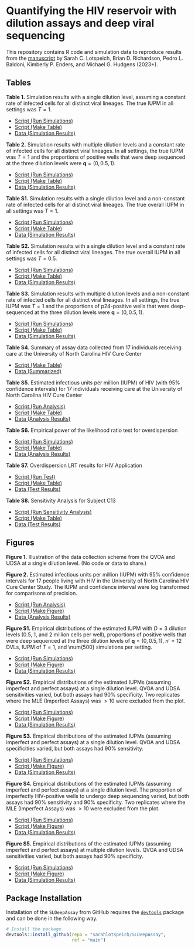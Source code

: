 # Quantifying the HIV reservoir with dilution assays and deep viral sequencing

This repository contains R code and simulation data to reproduce results from the [manuscript](https://arxiv.org/abs/2209.04716) by Sarah C. Lotspeich, Brian D. Richardson, Pedro L. Baldoni, Kimberly P. Enders, and Michael G. Hudgens (2023+). 

## Tables 

**Table 1.** Simulation results with a single dilution level, assuming a constant rate of infected cells for all distinct viral lineages. The true IUPM in all settings was $T = 1$.

  - [Script (Run Simulations)](sims/SIMS-SINGLE-DILUTION.R)
  - [Script (Make Table)](tables_revision/Table1_revision.R)
  - [Data (Simulation Results)](sim_data/sd_sim_data.csv)

**Table 2.** Simulation results with multiple dilution levels and a constant rate of infected cells for all distinct viral lineages. In all settings, the true IUPM was $T = 1$ and the proportions of positive wells that were deep sequenced at the three dilution levels were $\pmb{q} = (0, 0.5, 1)$.

  - [Script (Run Simulations)](sims/SIMS-MULTIPLE-DILUTIONS.R)
  - [Script (Make Table)](tables_revision/Table2_revision.R)
  - [Data (Simulation Results)](sim_data/md_sim_data.csv)

**Table S1.** Simulation results with a single dilution level and a non-constant rate of infected cells for all distinct viral lineages. The true overall IUPM in all settings was $T = 1$.

  - [Script (Run Simulations)](sims/SIMS-SINGLE-DILUTION.R)
  - [Script (Make Table)](tables_revision/TableS1_revision.R)
  - [Data (Simulation Results)](sim_data/sd_sim_data.csv)

**Table S2.** Simulation results with a single dilution level and a constant rate of infected cells for all distinct viral lineages. The true overall IUPM in all settings was $T = 0.5$.

  - [Script (Run Simulations)](sims/SIMS-SINGLE-DILUTION.R)
  - [Script (Make Table)](tables_revision/TableS2_revision.R)
  - [Data (Simulation Results)](sim_data/sd_sim_data.csv)

**Table S3.** Simulation results with multiple dilution levels and a non-constant rate of infected cells for all distinct viral lineages. In all settings, the true IUPM was $T = 1$ and the proportions of p24-positive wells that were deep-sequenced at the three dilution levels were $\pmb{q} = (0, 0.5, 1)$.

  - [Script (Run Simulations)](sims/SIMS-MULTIPLE-DILUTIONS.R)
  - [Script (Make Table)](tables_revision/TableS3_revision.R)
  - [Data (Simulation Results)](sim_data/md_sim_data.csv)

**Table S4.** Summary of assay data collected from 17 individuals receiving care at the University of North Carolina HIV Cure Center

  - [Script (Make Table)](tables_revision/TableS4_revision.R)
  - [Data (Summarized)](real_data_application_revision/tableS4_data.csv)

**Table S5.** Estimated infectious units per million (IUPM) of HIV (with 95\% confidence intervals) for 17 individuals receiving care at the University of North Carolina HIV Cure Center

  - [Script (Run Analysis)](real_data_application_revision/DATA-ANALYSIS-REVISION.R)
  - [Script (Make Table)](tables_revision/TableS5_revision.R)
  - [Data (Analysis Results)](real_data_application_revision/tableS5_data.csv)

**Table S6.** Empirical power of the likelihood ratio test for overdispersion

  - [Script (Run Simulations)](sims/SIMS-OVERDISPERSION.R)
  - [Script (Make Table)](tables_revision/TableS6_revision.R)
  - [Data (Analysis Results)](sim_data/overdispersion_sim_data.csv)

**Table S7.** Overdispersion LRT results for HIV Application

  - [Script (Run Test)](real_data_application_revision/DATA-ANALYSIS-REVISION.R)
  - [Script (Make Table)](tables_revision/TableS7_revision.R)
  - [Data (Test Results)](real_data_application_revision/tableS7_data.csv)

**Table S8.** Sensitivity Analysis for Subject C13

  - [Script (Run Sensitivity Analysis)](real_data_application_revision/DATA-ANALYSIS-REVISION.R)
  - [Script (Make Table)](tables_revision/TableS8_revision.R)
  - [Data (Test Results)](real_data_application_revision/tableS8_data.csv)

## Figures 

**Figure 1.** Illustration of the data collection scheme from the QVOA and UDSA at a single dilution level. (No code or data to share.)

**Figure 2.** Estimated infectious units per million (IUPM) with 95\% confidence intervals for 17 people living with HIV in the University of North Carolina HIV Cure Center Study. The IUPM and confidence interval were log transformed for comparisons of precision.

  - [Script (Run Analysis)](real_data_application_revision/DATA-ANALYSIS-REVISION.R)
  - [Script (Make Figure)](figures_revision/Figure2.R)
  - [Data (Analysis Results)](real_data_application_revision/figure2_data.csv)

**Figure S1.** Empirical distributions of the estimated IUPM with $D=3$ dilution levels (0.5, 1, and 2 million cells per well), proportions of positive wells that were deep sequenced at the three dilution levels of $\pmb{q} =(0, 0.5, 1)$, $n'=12$ DVLs, IUPM of $T=1$, and \num{500} simulations per setting.

  - [Script (Run Simulations)](sims/SIMS-OVERDISPERSION.R)
  - [Script (Make Figure)](figures_revision/figS1-boxplot-overdispersion.R)
  - [Data (Simulation Results)](sim_data/overdispersion_sim_data.csv)

**Figure S2.** Empirical distributions of the estimated IUPMs (assuming imperfect and perfect assays) at a single dilution level. QVOA and UDSA sensitivities varied, but both assays had 90\% specificity. Two replicates where the MLE (Imperfect Assays) was $> 10$ were excluded from the plot.

  - [Script (Run Simulations)](sims/SIMS-IMPERFECT-VARY-SENSITIVITY.R)
  - [Script (Make Figure)](figures_revision/figS2-boxplot-vary-sens.R)
  - [Data (Simulation Results)](sim_data/sd_imperfect_vary_sensitivity.csv)

**Figure S3.** Empirical distributions of the estimated IUPMs (assuming imperfect and perfect assays) at a single dilution level. QVOA and UDSA specificities varied, but both assays had 90\% sensitivity.

  - [Script (Run Simulations)](sims/SIMS-IMPERFECT-VARY-SPECIFICITY.R)
  - [Script (Make Figure)](figures_revision/figS3-boxplot-vary-spec.R)
  - [Data (Simulation Results)](sim_data/sd_imperfect_vary_specificity.csv)

**Figure S4.** Empirical distributions of the estimated IUPMs (assuming imperfect and perfect assays) at a single dilution level. The proportion of imperfectly HIV-positive wells to undergo deep sequencing varied, but both assays had 90\% sensitivity and 90\% specificity. Two replicates where the MLE (Imperfect Assays) was $> 10$ were excluded from the plot.

  - [Script (Run Simulations)](sims/SIMS-IMPERFECT-VARY-Q.R)
  - [Script (Make Figure)](figures_revision/figS4-boxplot-vary-q.R)
  - [Data (Simulation Results)](sim_data/sd_imperfect_vary_q.csv)

**Figure S5.** Empirical distributions of the estimated IUPMs (assuming imperfect and perfect assays) at multiple dilution levels. QVOA and UDSA sensitivities varied, but both assays had 90\% specificity.

  - [Script (Run Simulations)](sims/SIMS-IMPERFECT-MD.R)
  - [Script (Make Figure)](figures_revision/figS5-boxplot-imperfect-md.R)
  - [Data (Simulation Results)](sim_data/md_imperfect.csv)


## Package Installation

Installation of the `SLDeepAssay` from GitHub requires the
[`devtools`](https://www.r-project.org/nosvn/pandoc/devtools.html)
package and can be done in the following way.

``` r
# Install the package
devtools::install_github(repo = "sarahlotspeich/SLDeepAssay", 
                         ref = "main")
```
